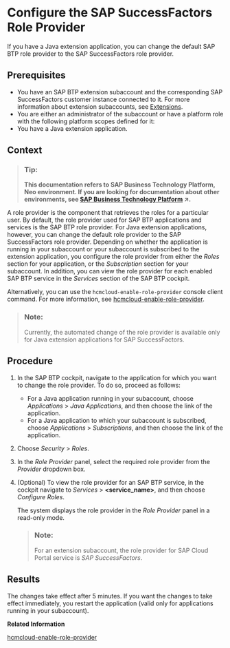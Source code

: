 <!-- loio22bda078a05b4ec99c89df5fba8fc5ca -->

# Configure the SAP SuccessFactors Role Provider

If you have a Java extension application, you can change the default SAP BTP role provider to the SAP SuccessFactors role provider.



## Prerequisites

-   You have an SAP BTP extension subaccount and the corresponding SAP SuccessFactors customer instance connected to it. For more information about extension subaccounts, see [Extensions](https://help.sap.com/viewer/65de2977205c403bbc107264b8eccf4b/Cloud/en-US/08b1effc53634890a525f945017e2edc.html).
-   You are either an administrator of the subaccount or have a platform role with the following platform scopes defined for it:
-   You have a Java extension application.



## Context

> ### Tip:  
> **This documentation refers to SAP Business Technology Platform, Neo environment. If you are looking for documentation about other environments, see [SAP Business Technology Platform](https://help.sap.com/viewer/65de2977205c403bbc107264b8eccf4b/Cloud/en-US/6a2c1ab5a31b4ed9a2ce17a5329e1dd8.html "SAP Business Technology Platform (SAP BTP) is an integrated offering comprised of four technology portfolios: database and data management, application development and integration, analytics, and intelligent technologies. The platform offers users the ability to turn data into business value, compose end-to-end business processes, and build and extend SAP applications quickly.") :arrow_upper_right:.**

A role provider is the component that retrieves the roles for a particular user. By default, the role provider used for SAP BTP applications and services is the SAP BTP role provider. For Java extension applications, however, you can change the default role provider to the SAP SuccessFactors role provider. Depending on whether the application is running in your subaccount or your subaccount is subscribed to the extension application, you configure the role provider from either the *Roles* section for your application, or the *Subscription* section for your subaccount. In addition, you can view the role provider for each enabled SAP BTP service in the *Services* section of the SAP BTP cockpit.

Alternatively, you can use the `hcmcloud-enable-role-provider` console client command. For more information, see [hcmcloud-enable-role-provider](../50-administration-and-ops-neo/hcmcloud-enable-role-provider-e263f8e.md).

> ### Note:  
> Currently, the automated change of the role provider is available only for Java extension applications for SAP SuccessFactors.



<a name="loio22bda078a05b4ec99c89df5fba8fc5ca__steps_gsd_4gk_jq"/>

## Procedure

1.  In the SAP BTP cockpit, navigate to the application for which you want to change the role provider. To do so, proceed as follows:

    -   For a Java application running in your subaccount, choose *Applications* \> *Java Applications*, and then choose the link of the application.
    -   For a Java application to which your subaccount is subscribed, choose *Applications* \> *Subscriptions*, and then choose the link of the application.

2.  Choose *Security* \> *Roles*.

3.  In the *Role Provider* panel, select the required role provider from the *Provider* dropdown box.

4.  \(Optional\) To view the role provider for an SAP BTP service, in the cockpit navigate to *Services* \> **<service\_name\>**, and then choose *Configure Roles*.

    The system displays the role provider in the *Role Provider* panel in a read-only mode.

    > ### Note:  
    > For an extension subaccount, the role provider for SAP Cloud Portal service is *SAP SuccessFactors*.




## Results

The changes take effect after 5 minutes. If you want the changes to take effect immediately, you restart the application \(valid only for applications running in your subaccount\).

**Related Information**  


[hcmcloud-enable-role-provider](../50-administration-and-ops-neo/hcmcloud-enable-role-provider-e263f8e.md "This command enables the SAP SuccessFactors role provider for the specified Java application.")

